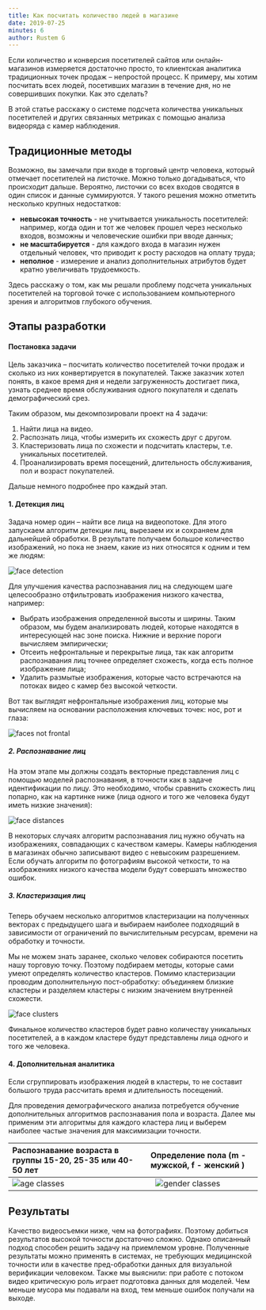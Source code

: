 ```yaml
---
title: Как посчитать количество людей в магазине
date: 2019-07-25
minutes: 6
author: Rustem G
---
```


Если количество и конверсия посетителей сайтов или онлайн-магазинов измеряется достаточно просто, то клиентская аналитика традиционных точек продаж – непростой процесс. К примеру, мы хотим посчитать всех людей, посетивших магазин в течение дня, но не совершивших покупки. Как это сделать? 

В этой статье расскажу о системе подсчета количества уникальных посетителей и других связанных метриках с помощью анализа видеоряда с камер наблюдения.

## Традиционные методы

Возможно, вы замечали при входе в торговый центр человека, который отмечает посетителей на листочке. Можно только догадываться, что происходит дальше. Вероятно, листочки со всех входов сводятся в один список и данные суммируются. У
такого решения можно отметить несколько крупных недостатков:
- **невысокая точность** - не учитывается уникальность посетителей: например, когда один и тот же человек прошел через несколько входов, возможны и человеческие ошибки при вводе данных;
- **не масштабируется** - для каждого входа в магазин нужен отдельный человек, что приводит к росту расходов на оплату труда;
- **неполное** - измерение и анализ дополнительных атрибутов будет кратно увеличивать трудоемкость.

Здесь расскажу о том, как мы решали проблему подсчета уникальных посетителей на торговой точке с использованием компьютерного зрения и алгоритмов глубокого обучения.

## Этапы разработки

#### Постановка задачи

Цель заказчика – посчитать количество посетителей точки продаж и сколько из них конвертируется в покупателей. Также заказчик хотел понять, в какое время дня и недели загруженность достигает пика, узнать среднее время обслуживания одного покупателя и сделать демографический срез.

Таким образом, мы декомпозировали проект на 4 задачи:
1. Найти лица на видео.
2. Распознать лица, чтобы измерить их схожесть друг с другом.
3. Кластеризовать лица по схожести и подсчитать кластеры, т.е. уникальных посетителей.
4. Проанализировать время посещений, длительность обслуживания, пол и возраст покупателей.

Дальше немного подробнее про каждый этап.

#### 1. Детекция лиц

Задача номер один – найти все лица на видеопотоке. Для этого запускаем алгоритм детекции лиц, вырезаем их и сохраняем для дальнейшей обработки. В результате получаем большое количество изображений, но пока не знаем, какие из них относятся к одним и тем же людям:

<img src="/assets/images/detected_faces.png" alt="face detection">

Для улучшения качества распознавания лиц на следующем шаге целесообразно отфильтровать изображения низкого качества, например:
- Выбрать изображения определенной высоты и ширины. Таким образом, мы будем анализировать людей, которые находятся в интересующей нас зоне поиска. Нижние и верхние пороги вычисляем эмпирически;
- Отсеить нефронтальные и перекрытые лица, так как алгоритм распознавания лиц точнее определяет схожесть, когда есть полное изображение лица;
- Удалить размытые изображения, которые часто встречаются на потоках видео с камер без высокой четкости.

Вот так выглядят нефронтальные изображения лиц, которые мы вычисляем на основании расположения ключевых точек: нос, рот и глаза:

<img src="/assets/images/non_frontal_faces.png" alt="faces not frontal">


##### 2. Распознавание лиц

На этом этапе мы должны создать векторные представления лиц с помощью моделей распознавания, в точности как в задаче идентификации по лицу. Это необходимо, чтобы сравнить схожесть лиц попарно, как на картинке ниже (лица одного и того же человека будут иметь низкие значения):

<img src="/assets/images/face_distances.png" alt="face distances">

В некоторых случаях алгоритм распознавания лиц нужно обучать на изображениях, совпадающих с качеством камеры. Камеры наблюдения в магазинах обычно записывают видео с невысоким разрешением. Если обучать алгоритм по фотографиям высокой четкости, то на изображениях низкого качества модели будут совершать множество ошибок. 

##### 3. Кластеризация лиц

Теперь обучаем несколько алгоритмов кластеризации на полученных векторах с предыдущего шага и выбираем наиболее подходящий в зависимости от ограничений по вычислительным ресурсам, времени на обработку и точности.

Мы не можем знать заранее, сколько человек собираются посетить нашу торговую точку. Поэтому подбираем методы, которые сами умеют определять количество кластеров. Помимо кластеризации проводим дополнительную пост-обработку: объединяем близкие кластеры и разделяем кластеры с низким значением внутренней схожести.

<img src="/assets/images/face_clusters.jpg" alt="face clusters">

Финальное количество кластеров будет равно количеству уникальных посетителей, а в каждом кластере будут представлены лица одного и того же человека.

#### 4. Дополнительная аналитика

Если сгруппировать изображения людей в кластеры, то не составит большого труда рассчитать время и длительность посещений.

Для проведения демографического анализа потребуется обучение дополнительных алгоритмов распознавания пола и возраста. Далее мы применим эти алгоритмы для каждого кластера лиц и выберем наиболее частые значения для максимизации точности.

| Распознавание возраста в группы 15-20, 25-35 или 40-50 лет   | Определение пола (m - мужской, f - женский )    |
| :------------- | :------------- |
| <img src="/assets/images/age_classification.jpg" alt="age classes" style="margin-right: 10px">   | <img src="/assets/images/gender_detection.jpg" alt="gender classes" style="margin-left: 10px">     |

## Результаты

Качество видеосъемки ниже, чем на фотографиях. Поэтому добиться результатов высокой точности достаточно сложно. Однако описанный подход способен решить задачу на приемлемом уровне. Полученные результаты можно применять в системах, не требующих медицинской точности или в качестве пред-обработки данных для визуальной верификации человеком. Также мы выяснили: при работе с потоком видео критическую роль играет подготовка данных для моделей. Чем меньше мусора мы подавали на вход, тем меньше ошибок получали на выходе.
